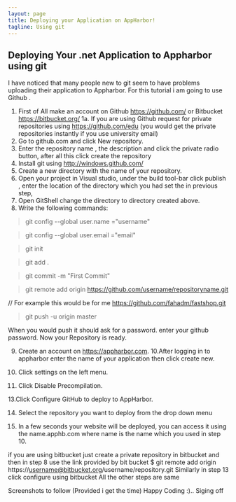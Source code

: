 ```yaml
---
layout: page
title: Deploying your Application on AppHarbor!
tagline: Using git
---
```


## Deploying Your .net Application to Appharbor using git

I have noticed that many people new to git seem to have problems uploading their application to Appharbor.
For this tutorial i am going to use Github .

1. First of All make an account on Github https://github.com/ or Bitbucket https://bitbucket.org/
1a. If you are using Github request for private repositories using https://github.com/edu (you would get the private repositories instantly if you use university email)
2. Go to github.com and click New repository.
3. Enter the repository name , the description and click the private radio button, after all this click create the repository
4. Install git using http://windows.github.com/
5. Create a new directory with the name of your repository.
6. Open your project in Visual studio, under the build tool-bar click publish , enter the location of the directory which you had set the in previous step,
7. Open GitShell change the directory to directory created above.
8. Write the following commands:


> git config --global user.name ="username"

> git config --global user.email ="email"

> git init

> git add .

> git commit -m "First Commit"

> git remote add origin https://github.com/username/repositoryname.git

// For example this would be for me https://github.com/fahadm/fastshop.git

> git push -u origin master



When you would push it should ask for a password. enter your github password.
Now your Repository is ready. 

9. Create an account on https://appharbor.com.
10.After logging in to appharbor enter the name of your application then click create new.
11. Click settings on the left menu.

12. Click Disable Precompilation.

13.Click Configure GitHub to deploy to AppHarbor.

14. Select the repository you want to deploy from the drop down menu

15. In a few seconds your website will be deployed, you can access it using the name.apphb.com where name is the name which you used in step 10.


if you are using bitbucket just create a private repository in bitbucket and then in step 8 use the link provided by bit bucket 
$ git remote add origin https://username@bitbucket.org/username/repository.git 
Similarly in step 13 click configure using bitbucket
All the other steps are same

Screenshots to follow (Provided i get the time)
Happy Coding :).. 
Siging off
